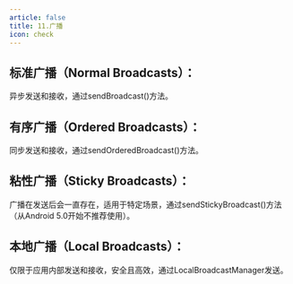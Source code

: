 ```yaml
---
article: false
title: 11.广播
icon: check
---
```



## 标准广播（Normal Broadcasts）：
异步发送和接收，通过sendBroadcast()方法。


## 有序广播（Ordered Broadcasts）：
同步发送和接收，通过sendOrderedBroadcast()方法。
## 粘性广播（Sticky Broadcasts）：
广播在发送后会一直存在，适用于特定场景，通过sendStickyBroadcast()方法（从Android 5.0开始不推荐使用）。
## 本地广播（Local Broadcasts）：
仅限于应用内部发送和接收，安全且高效，通过LocalBroadcastManager发送。







